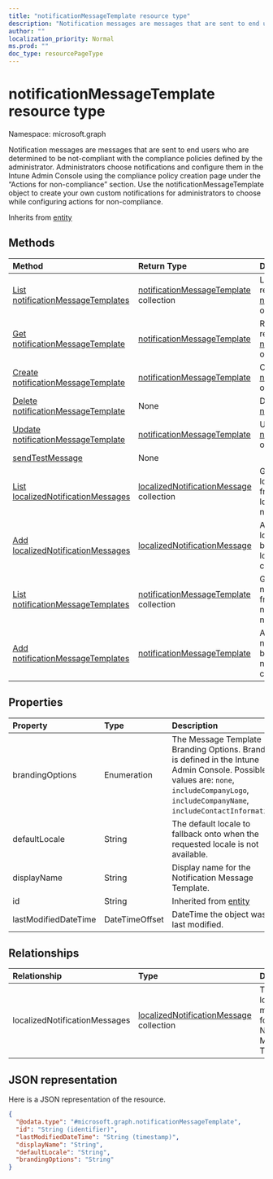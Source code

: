 ```yaml
---
title: "notificationMessageTemplate resource type"
description: "Notification messages are messages that are sent to end users who are determined to be not-compliant with the compliance policies defined by the administrator. Administrators choose notifications and configure them in the Intune Admin Console using the compliance policy creation page under the “Actions for non-compliance” section. Use the notificationMessageTemplate object to create your own custom notifications for administrators to choose while configuring actions for non-compliance."
author: ""
localization_priority: Normal
ms.prod: ""
doc_type: resourcePageType
---
```


# notificationMessageTemplate resource type


Namespace: microsoft.graph

Notification messages are messages that are sent to end users who are determined to be not-compliant with the compliance policies defined by the administrator. Administrators choose notifications and configure them in the Intune Admin Console using the compliance policy creation page under the “Actions for non-compliance” section. Use the notificationMessageTemplate object to create your own custom notifications for administrators to choose while configuring actions for non-compliance.


Inherits from [entity](../resources/entity.md)

## Methods
|Method|Return Type|Description|
|:---|:---|:---|
|[List notificationMessageTemplates](../api/notificationmessagetemplate-list.md)|[notificationMessageTemplate](../resources/notificationmessagetemplate.md) collection|List properties and relationships of the [notificationMessageTemplate](../resources/notificationmessagetemplate.md) objects.|
|[Get notificationMessageTemplate](../api/notificationmessagetemplate-get.md)|[notificationMessageTemplate](../resources/notificationmessagetemplate.md)|Read properties and relationships of the [notificationMessageTemplate](../resources/notificationmessagetemplate.md) object.|
|[Create notificationMessageTemplate](../api/notificationmessagetemplate-create.md)|[notificationMessageTemplate](../resources/notificationmessagetemplate.md)|Create a new [notificationMessageTemplate](../resources/notificationmessagetemplate.md) object.|
|[Delete notificationMessageTemplate](../api/notificationmessagetemplate-delete.md)|None|Deletes a [notificationMessageTemplate](../resources/notificationmessagetemplate.md).|
|[Update notificationMessageTemplate](../api/notificationmessagetemplate-update.md)|[notificationMessageTemplate](../resources/notificationmessagetemplate.md)|Update the properties of a [notificationMessageTemplate](../resources/notificationmessagetemplate.md) object.|
|[sendTestMessage](../api/notificationmessagetemplate-sendtestmessage.md)|None||
|[List localizedNotificationMessages](../api/notificationmessagetemplate-list-localizednotificationmessages.md)|[localizedNotificationMessage](../resources/localizednotificationmessage.md) collection|Get the localizedNotificationMessages from the localizedNotificationMessages navigation property.|
|[Add localizedNotificationMessages](../api/notificationmessagetemplate-post-localizednotificationmessages.md)|[localizedNotificationMessage](../resources/localizednotificationmessage.md)|Add localizedNotificationMessages by posting to the localizedNotificationMessages collection.|
|[List notificationMessageTemplates](../api/devicemanagement-list-notificationmessagetemplates.md)|[notificationMessageTemplate](../resources/notificationmessagetemplate.md) collection|Get the notificationMessageTemplates from the notificationMessageTemplates navigation property.|
|[Add notificationMessageTemplates](../api/devicemanagement-post-notificationmessagetemplates.md)|[notificationMessageTemplate](../resources/notificationmessagetemplate.md)|Add notificationMessageTemplates by posting to the notificationMessageTemplates collection.|

## Properties
|Property|Type|Description|
|:---|:---|:---|
|brandingOptions|Enumeration|The Message Template Branding Options. Branding is defined in the Intune Admin Console. Possible values are: `none`, `includeCompanyLogo`, `includeCompanyName`, `includeContactInformation`.|
|defaultLocale|String|The default locale to fallback onto when the requested locale is not available.|
|displayName|String|Display name for the Notification Message Template.|
|id|String| Inherited from [entity](../resources/entity.md)|
|lastModifiedDateTime|DateTimeOffset|DateTime the object was last modified.|

## Relationships
|Relationship|Type|Description|
|:---|:---|:---|
|localizedNotificationMessages|[localizedNotificationMessage](../resources/localizednotificationmessage.md) collection|The list of localized messages for this Notification Message Template.|

## JSON representation
Here is a JSON representation of the resource.
<!-- {
  "blockType": "resource",
  "keyProperty": "id",
  "@odata.type": "microsoft.graph.notificationMessageTemplate",
  "baseType": "microsoft.graph.entity",
  "openType": false
}
-->
``` json
{
  "@odata.type": "#microsoft.graph.notificationMessageTemplate",
  "id": "String (identifier)",
  "lastModifiedDateTime": "String (timestamp)",
  "displayName": "String",
  "defaultLocale": "String",
  "brandingOptions": "String"
}
```

